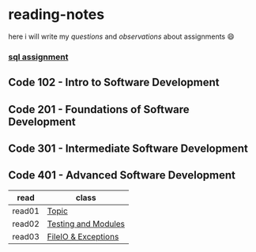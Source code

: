 # reading-notes
 here i will write my *questions* and *observations* about  assignments 😄
### [sql assignment](https://github.com/Ahmadlotfyfalah1998/reading-notes/blob/main/sql.md)


## Code 102 - Intro to Software Development
## Code 201 - Foundations of Software Development
## Code 301 - Intermediate Software Development
## Code 401 - Advanced Software Development
|read      |class                                                                                                   |   
| -------- | -------------------------------------------------------------------------------------------------------|
|read01    | [Topic](https://github.com/Ahmadlotfyfalah1998/reading-notes/blob/main/Read-Class%2001.md)             |
|read02    |[Testing and Modules](https://github.com/Ahmadlotfyfalah1998/reading-notes/blob/main/Read-Class%2002.md)|
|read03    |[FileIO & Exceptions](https://github.com/Ahmadlotfyfalah1998/reading-notes/blob/main/read-class03.md)   |
